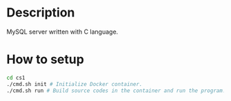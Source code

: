 # Description

MySQL server written with C language.

# How to setup

```sh
cd cs1
./cmd.sh init # Initialize Docker container.
./cmd.sh run # Build source codes in the container and run the program.
```
